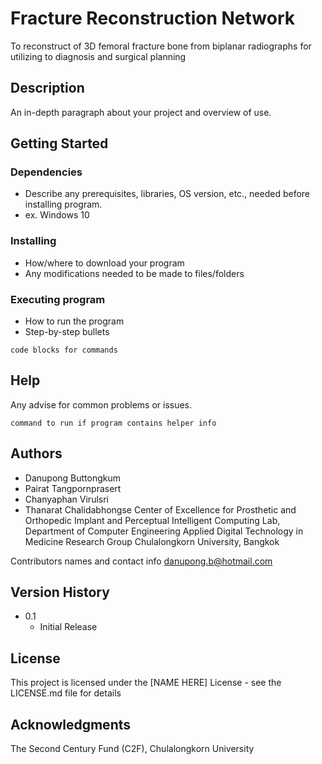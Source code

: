 # Fracture Reconstruction Network

To reconstruct of 3D femoral fracture bone from biplanar radiographs for utilizing to diagnosis and surgical planning

## Description

An in-depth paragraph about your project and overview of use.

## Getting Started

### Dependencies

* Describe any prerequisites, libraries, OS version, etc., needed before installing program.
* ex. Windows 10

### Installing

* How/where to download your program
* Any modifications needed to be made to files/folders

### Executing program

* How to run the program
* Step-by-step bullets
```
code blocks for commands
```

## Help

Any advise for common problems or issues.
```
command to run if program contains helper info
```

## Authors
- Danupong Buttongkum
- Pairat Tangpornprasert
- Chanyaphan Virulsri
- Thanarat Chalidabhongse
Center of Excellence for Prosthetic and Orthopedic Implant and
Perceptual Intelligent Computing Lab, Department of Computer Engineering
Applied Digital Technology in Medicine Research Group
Chulalongkorn University, Bangkok

Contributors names and contact info
danupong.b@hotmail.com


## Version History

* 0.1
    * Initial Release

## License

This project is licensed under the [NAME HERE] License - see the LICENSE.md file for details

## Acknowledgments
The Second Century Fund (C2F), Chulalongkorn University